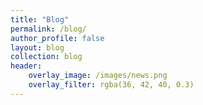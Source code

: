 ```yaml
---
title: "Blog"
permalink: /blog/
author_profile: false
layout: blog
collection: blog
header:
    overlay_image: /images/news.png
    overlay_filter: rgba(36, 42, 40, 0.3)
---
```

